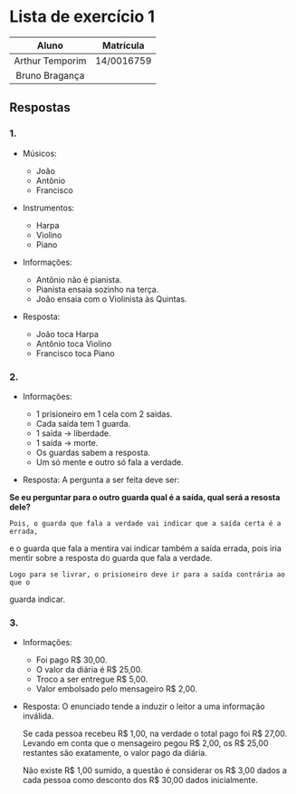 # Lista de exercício 1

| Aluno | Matrícula |
|:-----:|:---------:|
| Arthur Temporim | 14/0016759 |
| Bruno Bragança | |

## Respostas

### 1.

*	Músicos:
	*	João
	*	Antônio
	*	Francisco

* Instrumentos:
	*	Harpa
	*	Violino
	*	Piano

* Informações:
	*	Antônio não é pianista.
	*	Pianista ensaia sozinho na terça.
	*	João ensaia com o Violinista às Quintas.
		
* Resposta:
	*	João toca Harpa
	*	Antônio toca Violino
	*	Francisco toca Piano

### 2.

*	Informações:
	*	1 prisioneiro em 1 cela com 2 saidas.
	*	Cada saída tem 1 guarda.
	*	1 saída -> liberdade.
	*	1 saída -> morte.
	*	Os guardas sabem a resposta.
	*	Um só mente e outro só fala a verdade.

*	Resposta:
	A pergunta a ser feita deve ser:

**Se eu perguntar para o outro guarda qual é a saída, qual será a resosta dele?**

	Pois, o guarda que fala a verdade vai indicar que a saída certa é a errada,
e o guarda que fala a mentira vai indicar também a saída errada, pois iria 
mentir sobre a resposta do guarda que fala a verdade.

	Logo para se livrar, o prisioneiro deve ir para a saída contrária ao que o
guarda indicar.

### 3.

*	Informações:
	*	Foi pago R$ 30,00.
	*	O valor da diária é R$ 25,00.
	*	Troco a ser entregue R$ 5,00.
	*	Valor embolsado pelo mensageiro R$ 2,00.

* Resposta:
	O enunciado tende a induzir o leitor a uma informação inválida.

	Se cada pessoa recebeu R$ 1,00, na verdade o total pago foi R$ 27,00. Levando
em conta que o mensageiro pegou R$ 2,00, os R$ 25,00 restantes são exatamente,
o valor pago da diária.

	Não existe R$ 1,00 sumido, a questão é considerar os R$ 3,00 dados a cada 
pessoa como desconto dos R$ 30,00 dados inicialmente.

